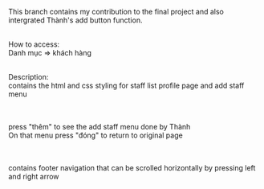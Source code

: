 This branch contains my contribution to the final project and also intergrated Thành's add button function.
<br/>
<br/>

How to access:<br/> 
  Danh mục => khách hàng
<br/>
<br/>
  
Description:<br/>
  contains the html and css styling for staff list profile page and add staff menu
  
  <br/><br/>
  press "thêm" to see the add staff menu done by Thành<br/>
    On that menu press "đóng" to return to original page
  
  <br/><br/>
  contains footer navigation that can be scrolled horizontally by pressing left and right arrow
   
  

 
